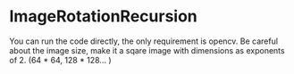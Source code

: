 # ImageRotationRecursion

You can run the code directly, the only requirement is opencv. 
Be careful about the image size, make it a sqare image with dimensions as exponents of 2. (64 * 64, 128 * 128... )
